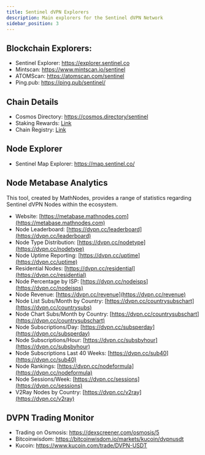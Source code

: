 ```yaml
---
title: Sentinel dVPN Explorers
description: Main explorers for the Sentinel dVPN Network
sidebar_position: 3
---
```


## Blockchain Explorers:

- Sentinel Explorer: https://explorer.sentinel.co
- Mintscan: https://www.mintscan.io/sentinel
- ATOMScan: https://atomscan.com/sentinel 
- Ping.pub: https://ping.pub/sentinel/

## Chain Details

- Cosmos Directory: https://cosmos.directory/sentinel
- Staking Rewards: [Link](https://www.stakingrewards.com/asset/sentinel)
- Chain Registry: [Link](https://github.com/cosmos/chain-registry/blob/master/sentinel/chain.json)

## Node Explorer

- Sentinel Map Explorer: https://map.sentinel.co/

## Node Metabase Analytics

This tool, created by MathNodes, provides a range of statistics regarding Sentinel dVPN Nodes within the ecosystem.

- Website: [https://metabase.mathnodes.com](https://metabase.mathnodes.com)
- Node Leaderboard: [https://dvpn.cc/leaderboard](https://dvpn.cc/leaderboard)
- Node Type Distribution: [https://dvpn.cc/nodetype](https://dvpn.cc/nodetype)
- Node Uptime Reporting: [https://dvpn.cc/uptime](https://dvpn.cc/uptime)
- Residential Nodes: [https://dvpn.cc/residential](https://dvpn.cc/residential)
- Node Percentage by ISP: [https://dvpn.cc/nodeisps](https://dvpn.cc/nodeisps)
- Node Revenue: [https://dvpn.cc/revenue](https://dvpn.cc/revenue)
- Node List Subs/Month by Country: [https://dvpn.cc/countrysubschart](https://dvpn.cc/countrysubs)
- Node Chart Subs/Month by Country: [https://dvpn.cc/countrysubschart](https://dvpn.cc/countrysubschart)
- Node Subscriptions/Day: [https://dvpn.cc/subsperday](https://dvpn.cc/subsperday)
- Node Subscriptions/Hour: [https://dvpn.cc/subsbyhour](https://dvpn.cc/subsbyhour)
- Node Subscriptions Last 40 Weeks: [https://dvpn.cc/sub40](https://dvpn.cc/sub40)
- Node Rankings: [https://dvpn.cc/nodeformula](https://dvpn.cc/nodeformula)
- Node Sessions/Week: [https://dvpn.cc/sessions](https://dvpn.cc/sessions)
- V2Ray Nodes by Country: [https://dvpn.cc/v2ray](https://dvpn.cc/v2ray)

## DVPN Trading Monitor

- Trading on Osmosis: https://dexscreener.com/osmosis/5
- Bitcoinwisdom: https://bitcoinwisdom.io/markets/kucoin/dvpnusdt
- Kucoin: https://www.kucoin.com/trade/DVPN-USDT